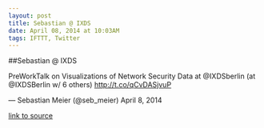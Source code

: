 ```yaml
---
layout: post
title: Sebastian @ IXDS
date: April 08, 2014 at 10:03AM
tags: IFTTT, Twitter
---
```

##Sebastian @ IXDS


PreWorkTalk on Visualizations of Network Security Data at @IXDSberlin (at @IXDSBerlin w/ 6 others) http://t.co/qCvDASjvuP

— Sebastian Meier (@seb_meier) April 8, 2014

[link to source](http://ift.tt/1lHuqRZ) 
